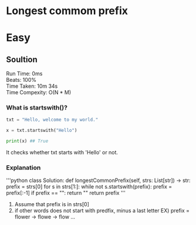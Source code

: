 
Longest commom prefix
=========
# Easy
## Soultion
Run Time: 0ms    
Beats: 100%    
Time Taken: 10m 34s    
Time Compexity: O(N * M)  

### What is startswith()?
```python
txt = "Hello, welcome to my world."

x = txt.startswith("Hello")

print(x) ## True
```
It checks whether txt starts with 'Hello' or not.  

### Explanation
'''python
class Solution:
    def longestCommonPrefix(self, strs: List[str]) -> str:
        prefix = strs[0]
        for s in strs[1:]:
            while not s.startswith(prefix):
                prefix = prefix[:-1]
                if prefix == "":
                    return ""
        return prefix
'''

1. Assume that prefix is in strs[0]   
2. if other words does not start with predfix, minus a last letter
EX) prefix = flower -> flowe -> flow ...   

